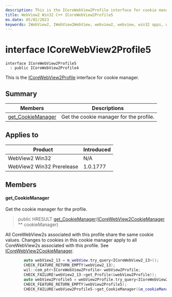 ```yaml
---
description: This is the ICoreWebView2Profile interface for cookie manager.
title: WebView2 Win32 C++ ICoreWebView2Profile5
ms.date: 05/02/2023
keywords: IWebView2, IWebView2WebView, webview2, webview, win32 apps, win32, edge, ICoreWebView2, ICoreWebView2Controller, browser control, edge html, ICoreWebView2Profile5
---
```


# interface ICoreWebView2Profile5

```
interface ICoreWebView2Profile5
  : public ICoreWebView2Profile4
```

This is the [ICoreWebView2Profile](icorewebview2profile.md) interface for cookie manager.

## Summary

 Members                        | Descriptions
--------------------------------|---------------------------------------------
[get_CookieManager](#get_cookiemanager) | Get the cookie manager for the profile.

## Applies to

Product                         | Introduced
--------------------------------|---------------------------------------------
WebView2 Win32            |    N/A
WebView2 Win32 Prerelease |    1.0.1777

## Members

#### get_CookieManager

Get the cookie manager for the profile.

> public HRESULT [get_CookieManager](#get_cookiemanager)([ICoreWebView2CookieManager](icorewebview2cookiemanager.md) ** cookieManager)

All CoreWebView2s associated with this profile share the same cookie values. Changes to cookies in this cookie manager apply to all CoreWebView2s associated with this profile. See [ICoreWebView2CookieManager](icorewebview2cookiemanager.md).

```cpp
        auto webView2_13 = m_webView.try_query<ICoreWebView2_13>();
        CHECK_FEATURE_RETURN_EMPTY(webView2_13);
        wil::com_ptr<ICoreWebView2Profile> webView2Profile;
        CHECK_FAILURE(webView2_13->get_Profile(&webView2Profile));
        auto webView2Profile5 = webView2Profile.try_query<ICoreWebView2Profile5>();
        CHECK_FEATURE_RETURN_EMPTY(webView2Profile5);
        CHECK_FAILURE(webView2Profile5->get_CookieManager(&m_cookieManager));
```

